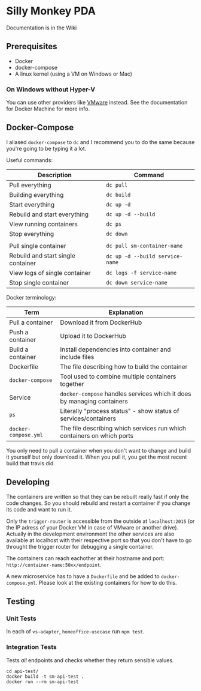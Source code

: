 # Silly Monkey PDA

Documentation is in the Wiki

## Prerequisites
- Docker
- docker-compose
- A linux kernel (using a VM on Windows or Mac)

### On Windows without Hyper-V
You can use other providers like [VMware](https://github.com/pecigonzalo/docker-machine-vmwareworkstation) instead.
See the documentation for Docker Machine for more info.

## Docker-Compose
I aliased `docker-compose` to `dc` and I recommend you to do the same because you're going to be typing it a lot.

Useful commands:

| Description                        | Command                           |
| ---------------------------------- | --------------------------------- |
| Pull everything                    | `dc pull`                         |
| Building everything                | `dc build`                        |
| Start everything                   | `dc up -d`                        |
| Rebuild and start everything       | `dc up -d --build`                |
| View running containers            | `dc ps`                           |
| Stop everything                    | `dc down`                         |
|                                    |                                   |
| Pull single container              | `dc pull sm-container-name`       |
| Rebuild and start single container | `dc up -d --build service-name`   |
| View logs of single container      | `dc logs -f service-name`         |
| Stop single container              | `dc down service-name`            |

Docker terminology:

| Term | Explanation |
| ---- | ----------- |
| Pull a container     | Download it from DockerHub                                             |
| Push a container     | Upload it to DockerHub                                                 |
| Build a container    | Install dependencies into container and include files                  |
| Dockerfile           | The file describing how to build the container                         |
| `docker-compose`     | Tool used to combine multiple containers together                      |
| Service              | `docker-compose` handles services which it does by managing containers |
| `ps`                 | Literally "process status" - show status of services/containers        |
| `docker-compose.yml` | The file describing which services run which containers on which ports |

You only need to pull a container when you don't want to change and build it
yourself but only download it. When you pull it, you get the most recent build
that travis did.


## Developing
The containers are written so that they can be rebuilt really fast if only the
code changes. So you should rebuild and restart a container if you change its
code and want to run it.

Only the `trigger-router` is accessible from the outside at `localhost:2015`
(or the IP adress of your Docker VM in case of VMware or another drive).
Actually in the development environment the other services are also available
at localhost with their respective port so that you don't have to go throught
the trigger router for debugging a single container.

The containers can reach eachother at their hostname and port: `http://container-name:50xx/endpoint`.

A new microservice has to have a `Dockerfile` and be added to
`docker-compose.yml`. Please look at the existing containers for how to do
this.

## Testing

### Unit Tests
In each of `vs-adapter`, `homeoffice-usecase` run `npm test`.

### Integration Tests
Tests *all* endpoints and checks whether they return sensible values.
```
cd api-test/
docker build -t sm-api-test .
docker run --rm sm-api-test
```

